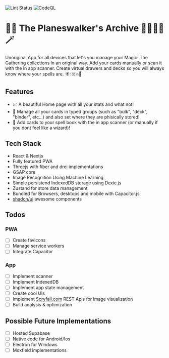 ![Lint Status](https://github.com/jackmounts/the-planeswalker-archive/actions/workflows/lint.yml/badge.svg) ![CodeQL](https://github.com/jackmounts/the-planeswalker-archive/actions/workflows/codeql.yml/badge.svg)


# :dizzy::boom: The Planeswalker's Archive :mage_man::mage_woman::magic_wand:

Unoriginal App for all devices that let's you manage your Magic: The Gathering collections in an original way. Add your cards manually or scan it with the in app scanner. Create virtual drawers and decks so you will always know where your spells are. :sunny::droplet::skull_and_crossbones::fire::evergreen_tree:

## Features

- :chart_with_upwards_trend: A beautiful Home page with all your stats and what not!
- :scroll: Manage all your cards in typed groups (such as "bulk", "deck", "binder", etc...) and also set where they are phisically stored!
- :flower_playing_cards: Add cards to your spell book with the in app scanner (or manually if you dont feel like a wizard)!

## Tech Stack

- React & Nextjs
- Fully featured PWA
- Threejs with fiber and drei implementations
- GSAP core
- Image Recognition Using Machine Learning
- Simple persistend IndexedDB storage using Dexie.js
- Zustand for store data management
- Bundled for Browsers, desktops and mobile with Capacitor.js
- [shadcn/ui](https://ui.shadcn.com/) awesome components

## Todos

### PWA

- [ ] Create favicons
- [ ] Manage service workers
- [ ] Integrate Capacitor

### App

- [ ] Implement scanner
- [ ] Implement IndexedDB
- [ ] Implement app state management
- [ ] Create cool UIs
- [ ] Implement [Scryfall.com](https://www.scryfall.com) REST Apis for image visualization
- [ ] Build analysis & optimization

## Possible Future Implementations

- [ ] Hosted Supabase
- [ ] Native code for Android/Ios
- [ ] Electron for Windows
- [ ] Moxfield implementations
